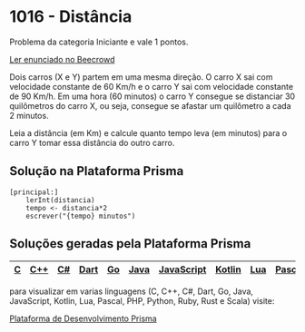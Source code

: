 # 1016 - Distância

Problema da categoria Iniciante e vale 1 pontos.

[Ler enunciado no Beecrowd](https://www.beecrowd.com.br/judge/en/problems/view/1016)


Dois carros (X e Y) partem em uma mesma direção. O carro X sai com velocidade constante de 60 Km/h e o carro Y sai com velocidade constante de 90 Km/h.
 Em uma hora (60 minutos) o carro Y consegue se distanciar 30 quilômetros do carro X, ou seja, consegue se afastar um quilômetro a cada 2 minutos. 

Leia a distância (em Km) e calcule quanto tempo leva (em minutos) para o carro Y tomar essa distância do outro carro.

## Solução na Plataforma Prisma
``` 
[principal:]
    lerInt(distancia)
    tempo <- distancia*2
    escrever("{tempo} minutos")
```

## Soluções geradas pela Plataforma Prisma

|[C](https://www.prisma.dev.br/tela-demo-transpilado.html?idDemo=1016&Categoria=Iniciante&idTarget=1)|[C++](https://www.prisma.dev.br/tela-demo-transpilado.html?idDemo=1016&Categoria=Iniciante&idTarget=2)|[C#](https://www.prisma.dev.br/tela-demo-transpilado.html?idDemo=1016&Categoria=Iniciante&idTarget=3)|[Dart](https://www.prisma.dev.br/tela-demo-transpilado.html?idDemo=1016&Categoria=Iniciante&idTarget=4)|[Go](https://www.prisma.dev.br/tela-demo-transpilado.html?idDemo=1016&Categoria=Iniciante&idTarget=5)|[Java](https://www.prisma.dev.br/tela-demo-transpilado.html?idDemo=1016&Categoria=Iniciante&idTarget=6)|[JavaScript](https://www.prisma.dev.br/tela-demo-transpilado.html?idDemo=1016&Categoria=Iniciante&idTarget=7)|[Kotlin](https://www.prisma.dev.br/tela-demo-transpilado.html?idDemo=1016&Categoria=Iniciante&idTarget=8)|[Lua](https://www.prisma.dev.br/tela-demo-transpilado.html?idDemo=1016&Categoria=Iniciante&idTarget=9)|[Pascal](https://www.prisma.dev.br/tela-demo-transpilado.html?idDemo=1016&Categoria=Iniciante&idTarget=10)|[PHP](https://www.prisma.dev.br/tela-demo-transpilado.html?idDemo=1016&Categoria=Iniciante&idTarget=11)|[Python](https://www.prisma.dev.br/tela-demo-transpilado.html?idDemo=1016&Categoria=Iniciante&idTarget=12)|[Ruby](https://www.prisma.dev.br/tela-demo-transpilado.html?idDemo=1016&Categoria=Iniciante&idTarget=13)|[Rust](https://www.prisma.dev.br/tela-demo-transpilado.html?idDemo=1016&Categoria=Iniciante&idTarget=14)|[Scala](https://www.prisma.dev.br/tela-demo-transpilado.html?idDemo=1016&Categoria=Iniciante&idTarget=15)|
 --- | --- | --- | --- | --- | --- | --- | --- | --- | --- | --- | --- | --- | --- | --- |

para visualizar em varias linguagens (C, C++, C#, Dart, Go, Java, JavaScript, Kotlin, Lua, Pascal, PHP, Python, Ruby, Rust e Scala) visite:

[Plataforma de Desenvolvimento Prisma](https://www.prisma.dev.br/tela-demo.html?idDemo=1016&Categoria=Iniciante)
